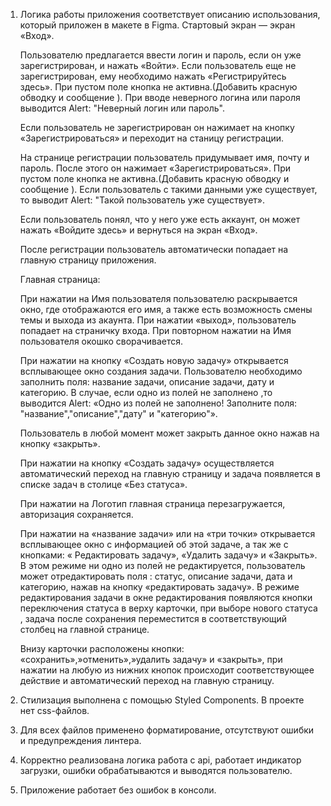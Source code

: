 1. Логика работы приложения соответствует описанию использования, который приложен в макете в Figma.
Стартовый экран — экран «Вход». 

    Пользователю предлагается ввести логин и пароль, если он уже зарегистрирован, и нажать «Войти». 
    Если пользователь еще не зарегистрирован, ему необходимо нажать «Регистрируйтесь здесь».
    При пустом поле кнопка не активна.(Добавить красную обводку и сообщение ).
    При вводе неверного логина или пароля выводится Alert: "Неверный логин или пароль".

    Если пользователь не зарегистрирован он нажимает на кнопку «Зарегистрироваться» и переходит на станицу регистрации.

    На странице регистрации пользователь придумывает имя, почту и пароль. После этого он нажимает «Зарегистрироваться». 
    При пустом поле кнопка не активна.(Добавить красную обводку и сообщение ).
    Если пользователь с такими данными уже существует, то выводит Alert: "Такой пользователь уже существует». 

    Если пользователь понял, что у него уже есть аккаунт, он может нажать «Войдите здесь» и вернуться на экран «Вход».


    После регистрации пользователь автоматически попадает на главную страницу приложения.


    Главная страница:

    При нажатии на Имя пользователя пользователю раскрывается окно, где отображаются его имя, а также есть возможность смены темы и выхода из акаунта.
    При нажатии «выход», пользователь попадает на страничку входа.
    При повторном нажатии на Имя пользователя окошко сворачивается.

    При нажатии на кнопку «Создать новую задачу»  открывается всплывающее окно создания задачи.
    Пользователю необходимо заполнить поля: название задачи, описание задачи, дату  и  категорию. В случае, если одно из полей не заполнено ,то выводится Alert: «Одно из полей не заполнено! Заполните поля: "название","описание","дату" и "категорию"».

    Пользователь в любой момент может закрыть данное окно нажав на кнопку «закрыть».

    При нажатии на кнопку «Создать задачу» осуществляется автоматический переход на главную страницу и задача появляется в списке задач в столице «Без статуса».


    При нажатии на Логотип  главная страница перезагружается, авторизация сохраняется.

    При нажатии на «название задачи» или на «три точки» открывается  всплывающее окно с информацией об этой задаче, а так же с кнопками: « Редактировать задачу», «Удалить задачу» и «Закрыть». В этом режиме ни одно из полей не редактируется, пользователь может отредактировать поля : статус, описание задачи, дата  и  категорию, нажав на кнопку «редактировать задачу». В режиме редактирования задачи в окне редактирования появляются кнопки переключения статуса  в верху карточки, при выборе нового статуса , задача после сохранения переместится в соответствующий столбец на главной странице.

    Внизу карточки расположены кнопки: «сохранить»,»отменить»,»удалить задачу» и «закрыть», при нажатии на любую из нижних кнопок происходит соответствующее действие и автоматический переход на главную страницу.

2. Стилизация выполнена с помощью Styled Components. В проекте нет css-файлов.

3. Для всех файлов применено форматирование, отсутствуют ошибки и предупреждения линтера.

4. Корректно реализована логика работа с api, работает индикатор загрузки, ошибки обрабатываются и выводятся пользователю.

5. Приложение работает без ошибок в консоли.
